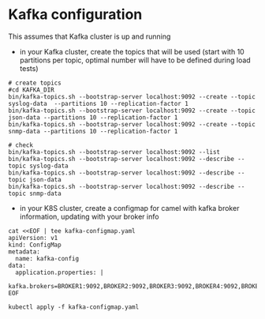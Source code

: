 # Kafka configuration

This assumes that Kafka cluster is up and running

- in your Kafka cluster, create the topics that will be used (start with 10 partitions per topic, optimal number will have to be defined during load tests)
```
# create topics
#cd KAFKA_DIR
bin/kafka-topics.sh --bootstrap-server localhost:9092 --create --topic syslog-data  --partitions 10 --replication-factor 1
bin/kafka-topics.sh --bootstrap-server localhost:9092 --create --topic json-data --partitions 10 --replication-factor 1
bin/kafka-topics.sh --bootstrap-server localhost:9092 --create --topic snmp-data --partitions 10 --replication-factor 1

# check
bin/kafka-topics.sh --bootstrap-server localhost:9092 --list
bin/kafka-topics.sh --bootstrap-server localhost:9092 --describe --topic syslog-data
bin/kafka-topics.sh --bootstrap-server localhost:9092 --describe --topic json-data
bin/kafka-topics.sh --bootstrap-server localhost:9092 --describe --topic snmp-data
```

- in your K8S cluster, create a configmap for camel with kafka broker information, updating with your broker info
```
cat <<EOF | tee kafka-configmap.yaml
apiVersion: v1
kind: ConfigMap
metadata:
  name: kafka-config
data:
  application.properties: |
    kafka.brokers=BROKER1:9092,BROKER2:9092,BROKER3:9092,BROKER4:9092,BROKER5:9092
EOF

kubectl apply -f kafka-configmap.yaml
```